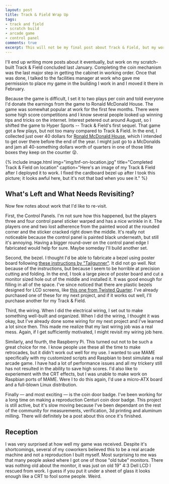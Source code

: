 ```yaml
---
layout: post
title: Track & Field Wrap Up
tags:
- track and field
- scratch build
- arcade game
- control panel
comments: true
excerpt: This will not be my final post about Track & Field, but my work largely ended several months ago. I also touch on some pieces I want to revisit.
---
```

I'll end up writing more posts about it eventually, but work on my scratch-built Track & Field concluded last January. Completing the coin mechanism was the last major step in getting the cabinet in working order. Once that was done, I talked to the facilities manager at work who gave me permission to place my game in the building I work in and I moved it there in February.

Because the game is difficult, I set it to two plays per coin and told everyone I'd donate the earnings from the game to Ronald McDonald House. The game was somewhat popular at work for the first few months. There were some high score competitions and I know several people looked up winning tips and tricks on the internet. Interest petered out around August, so I shifted the game to Hyper Sports -- Track & Field's first sequel. That game got a few plays, but not too many compared to Track & Field. In the end, I collected just over 40 dollars for [Ronald McDonald House](https://www.rmhc.org/), which I intended to get over there before the end of the year. I might just go to a McDonalds and jam all 40-something dollars worth of quarters in one of those little boxes they keep on the counter 😜.

{% include image.html
            img="img/tnf-on-location.jpg"
            title="Completed Track & Field on location"
            caption="Here's an image of my Track & Field after I deployed it to work. I fixed the cardboard bezel up after I took this picture; it looks awful here, but it's not that bad when you see it."
%}

## What's Left and What Needs Revisiting?

Now few notes about work that I'd like to re-visit.

First, the Control Panels. I'm not sure how this happened, but the players three and four control panel sticker warped and has a nice wrinkle in it. The players one and two lost adherence from the painted wood at the rounded corner and the sticker cracked right down the middle. It's really not noticeable because the control panel is painted black underneath, but still it's annoying. Having a bigger round-over on the control panel edge I fabricated would help for sure. Maybe someday I'll build another set.

Second, the bezel. I thought I'd be able to fabricate a bezel using poster board following [these instructions by "Tailgunner"](http://www.drzero.org/videogames/byoac/Build_Your_Own_Bezel.pdf). It did not go well. Not because of the instructions, but because I seem to be horrible at precision cutting and folding. In the end, I took a large piece of poster board and cut a monitor sized hole out of the middle and installed it. It was good enough for filling in all of the space. I've since noticed that there are plastic bezels designed for LCD screens, like [this one from Twisted Quarter](http://www.twistedquarter.com/index.php?main_page=product_info&cPath=200_203&products_id=662). I've already purchased one of these for my next project, and if it works out well, I'll purchase another for my Track & Field.

Third, the wiring. When I did the electrical wiring, I set out to make something well-built and organized. When I did the wiring, I thought it was okay, but I've already done some wiring for my next project and I've learned a lot since then. This made me realize that my last wiring job was a real mess. Again, if I get sufficiently motivated, I might revisit my wiring job here.

Similarly, and fourth, the Raspberry Pi. This turned out not to be such a great choice for me. I know people use these all the time to make retrocades, but it didn't work out well for my use. I wanted to use MAME specifically with my customized scripts and Raspbian to best simulate a real arcade game. I have had a lot of performance issues and all my trickery still has not resulted in the ability to save high scores. I'd also like to experiement with the CRT effects, but I was unable to make work on Raspbian ports of MAME. Were I to do this again, I'd use a micro-ATX board and a full-blown Linux distribution.

Finally &mdash; and most exciting &mdash; is the coin door badge. I've been working for a long time on making a reproduction Centuri coin door badge. This project is still active, but it's slow moving because I've been dependant on the rest of the community for measurements, verification, 3d printing and aluminum milling. There will definitely be a post about this once it's finished.

## Reception

I was very surprised at how well my game was received. Despite it's shortcomings, several of my coworkers believed this to be a real arcade machine and not a reproduction I built myself. Most surprising to me was that many people asked where I got one of those "old tube" monitors. There was nothing old about the monitor, it was just on old 19" 4:3 Dell LCD I rescued from work. I guess if you put it under a sheet of glass it looks enough like a CRT to fool some people. Weird.